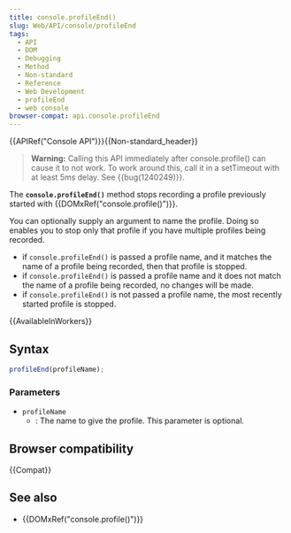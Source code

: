 ```yaml
---
title: console.profileEnd()
slug: Web/API/console/profileEnd
tags:
  - API
  - DOM
  - Debugging
  - Method
  - Non-standard
  - Reference
  - Web Development
  - profileEnd
  - web console
browser-compat: api.console.profileEnd
---
```

{{APIRef("Console API")}}{{Non-standard_header}}

> **Warning:** Calling this API immediately after console.profile() can cause it to not work. To
> work around this, call it in a setTimeout with at least 5ms delay. See
> {{bug(1240249)}}.

The **`console.profileEnd()`** method stops recording a profile previously started with
{{DOMxRef("console.profile()")}}.

You can optionally supply an argument to name the profile. Doing so enables you to stop
only that profile if you have multiple profiles being recorded.

- if `console.profileEnd()` is passed a profile name, and it matches the
  name of a profile being recorded, then that profile is stopped.
- if `console.profileEnd()` is passed a profile name and it does not match
  the name of a profile being recorded, no changes will be made.
- if `console.profileEnd()` is not passed a profile name, the most recently
  started profile is stopped.

{{AvailableInWorkers}}

## Syntax

```js
profileEnd(profileName);
```

### Parameters

- `profileName`
  - : The name to give the profile. This parameter is optional.

## Browser compatibility

{{Compat}}

## See also

- {{DOMxRef("console.profile()")}}
